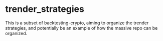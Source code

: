 # trender_strategies

This is a subset of backtesting-crypto, aiming to organize the trender strategies, and potentially be an example of how the massive repo can be organized. 
